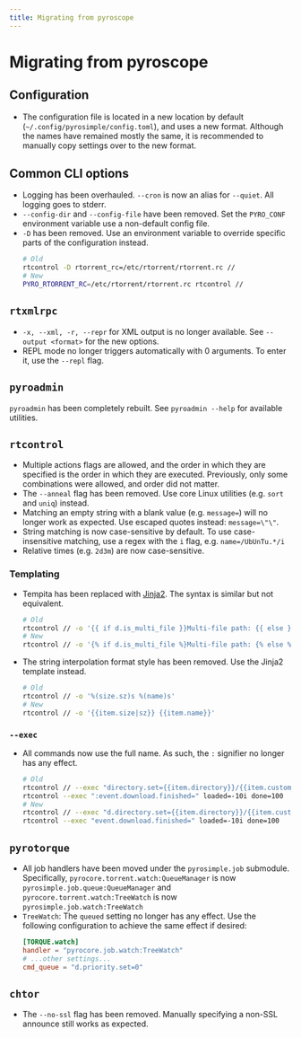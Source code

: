 ```yaml
---
title: Migrating from pyroscope
---
```

# Migrating from pyroscope

## Configuration

* The configuration file is located in a new location by default
  (`~/.config/pyrosimple/config.toml`), and uses a new
  format. Although the names have remained mostly the same, it is
  recommended to manually copy settings over to the new format.

## Common CLI options

* Logging has been overhauled. `--cron` is now an alias for
  `--quiet`. All logging goes to stderr.
* `--config-dir` and `--config-file` have been removed. Set the
  `PYRO_CONF` environment variable use a non-default config file.
* `-D` has been removed. Use an environment variable to override
  specific parts of the configuration instead.
  ```bash
  # Old
  rtcontrol -D rtorrent_rc=/etc/rtorrent/rtorrent.rc //
  # New
  PYRO_RTORRENT_RC=/etc/rtorrent/rtorrent.rc rtcontrol //
  ```

## `rtxmlrpc`

* `-x, --xml, -r, --repr` for XML output is no longer available. See
  `--output <format>` for the new options.
* REPL mode no longer triggers automatically with 0 arguments. To
  enter it, use the `--repl` flag.

## `pyroadmin`

`pyroadmin` has been completely rebuilt. See `pyroadmin --help` for
available utilities.

## `rtcontrol`

* Multiple actions flags are allowed, and the order in which they are
  specified is the order in which they are executed. Previously, only
  some combinations were allowed, and order did not matter.
* The `--anneal` flag has been removed. Use core Linux utilities
  (e.g. `sort` and `uniq`) instead.
* Matching an empty string with a blank value (e.g. `message=`) will
  no longer work as expected. Use escaped quotes instead:
  `message=\"\"`.
* String matching is now case-sensitive by default. To use
  case-insensitive matching, use a regex with the `i` flag,
  e.g. `name=/UbUnTu.*/i`
* Relative times (e.g. `2d3m`) are now case-sensitive.

### Templating

* Tempita has been replaced with
  [Jinja2](https://jinja.palletsprojects.com/en/3.0.x/templates/). The
  syntax is similar but not equivalent.
  ```bash
  # Old
  rtcontrol // -o '{{ if d.is_multi_file }}Multi-file path: {{ else }}Single file: {{ endif }}{{item.directory}}'
  # New
  rtcontrol // -o '{% if d.is_multi_file %}Multi-file path: {% else %}Single file: {% endif %}{{item.directory}}'
  ```
* The string interpolation format style has been removed. Use the
  Jinja2 template instead.
  ```bash
  # Old
  rtcontrol // -o '%(size.sz)s %(name)s'
  # New
  rtcontrol // -o '{{item.size|sz}} {{item.name}}'
  ```

### `--exec`

* All commands now use the full name. As such, the `:` signifier no
  longer has any effect.
  ```bash
  # Old
  rtcontrol // --exec "directory.set={{item.directory}}/{{item.custom_target_folder}}"
  rtcontrol --exec ":event.download.finished=" loaded=-10i done=100
  # New
  rtcontrol // --exec "d.directory.set={{item.directory}}/{{item.custom_target_folder}}"
  rtcontrol --exec "event.download.finished=" loaded=-10i done=100
  ```

## `pyrotorque`

* All job handlers have been moved under the `pyrosimple.job`
  submodule. Specifically, `pyrocore.torrent.watch:QueueManager` is
  now `pyrosimple.job.queue:QueueManager` and
  `pyrocore.torrent.watch:TreeWatch` is now
  `pyrosimple.job.watch:TreeWatch`
* `TreeWatch`: The `queued` setting no longer has any effect. Use the
  following configuration to achieve the same effect if desired:
  ```toml
  [TORQUE.watch]
  handler = "pyrocore.job.watch:TreeWatch"
  # ...other settings...
  cmd_queue = "d.priority.set=0"
  ```
## `chtor`

* The `--no-ssl` flag has been removed. Manually specifying a non-SSL
  announce still works as expected.
